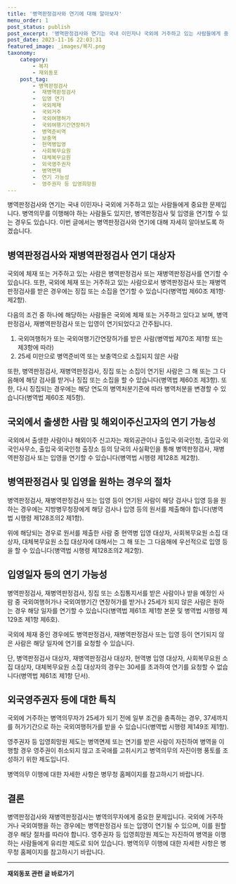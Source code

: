 ```yaml
---
title: '병역판정검사와 연기에 대해 알아보자'
menu_order: 1
post_status: publish
post_excerpt: '병역판정검사와 연기는 국내 이민자나 국외에 거주하고 있는 사람들에게 중요한 문제입니다. 병역의무를 이행해야 하는 사람들도 있지만, 병역판정검사 및 입영을 연기할 수 있는 경우도 있습니다. 이번 글에서는 병역판정검사와 연기에 대해 자세히 알아보도록 하겠습니다.'
post_date: 2023-11-16 22:03:31
featured_image: _images/복지.png
taxonomy:
    category:
        - 복지
        - 재외동포
    post_tag:
        - 병역판정검사
        -  재병역판정검사
        -  입영 연기
        -  국외체재
        -  국외거주
        -  국외여행허가
        -  국외여행기간연장허가
        -  병역준비역
        -  보충역
        -  현역병입영
        -  사회복무요원
        -  대체복무요원
        -  외국영주권자
        -  병역면제
        -  연기 가능성
        -  영주권자 등 입영희망원
---
```



병역판정검사와 연기는 국내 이민자나 국외에 거주하고 있는 사람들에게 중요한 문제입니다. 병역의무를 이행해야 하는 사람들도 있지만, 병역판정검사 및 입영을 연기할 수 있는 경우도 있습니다. 이번 글에서는 병역판정검사와 연기에 대해 자세히 알아보도록 하겠습니다.

## 병역판정검사와 재병역판정검사 연기 대상자

국외에 체재 또는 거주하고 있는 사람은 병역판정검사 또는 재병역판정검사를 연기할 수 있습니다. 또한, 국외에 체재 또는 거주하고 있는 사람으로서 병역판정검사 또는 재병역판정검사를 받은 경우에는 징집 또는 소집을 연기할 수 있습니다(병역법 제60조 제1항·제2항).

다음의 조건 중 하나에 해당하는 사람들은 국외에 체재 또는 거주하고 있다고 보며, 병역판정검사, 재병역판정검사 또는 입영이 연기되었다고 간주됩니다.

1. 국외여행허가 또는 국외여행기간연장허가를 받은 사람(병역법 제70조 제1항 또는 제3항에 따라)
2. 25세 미만으로 병역준비역 또는 보충역으로 소집되지 않은 사람

또한, 병역판정검사, 재병역판정검사, 징집 또는 소집이 연기된 사람은 그 해 또는 그 다음해에 해당 검사를 받거나 징집 또는 소집을 할 수 있습니다(병역법 제60조 제3항). 또한, 다시 징집되는 경우에는 해당 연도의 병역처분기준에 따라 병역처분을 변경할 수 있습니다(병역법 제60조 제5항).

## 국외에서 출생한 사람 및 해외이주신고자의 연기 가능성

국외에서 출생한 사람이나 해외이주 신고자는 재외공관이나 출입국·외국인청, 출입국·외국인사무소, 출입국·외국인청 출장소 등의 당국의 사실확인을 통해 병역판정검사, 재병역판정검사 또는 입영을 연기할 수 있습니다(병역법 시행령 제128조 제2항).

## 병역판정검사 및 입영을 원하는 경우의 절차

병역판정검사, 재병역판정검사 또는 입영 등이 연기된 사람이 해당 검사나 입영 등을 원하는 경우에는 지방병무청장에게 해당 검사나 입영 등의 원서를 제출해야 합니다(병역법 시행령 제128조의2 제1항).

위에 해당되는 경우로 원서를 제출한 사람 중 현역병 입영 대상자, 사회복무요원 소집 대상자, 대체복무요원 소집 대상자에 대해서는 그 해 또는 그 다음해에 우선적으로 입영 등을 할 수 있습니다(병역법 시행령 제128조의2 제2항).

## 입영일자 등의 연기 가능성

병역판정검사, 재병역판정검사, 징집 또는 소집통지서를 받은 사람이나 받을 예정인 사람 중 국외여행허가나 국외여행기간 연장허가를 받거나 25세가 되지 않은 사람은 원하는 경우 해당 일자를 연기할 수 있습니다(병역법 제61조 제1항 본문 및 병역법 시행령 제129조 제1항 제6호).

국외에 체재 중인 경우에도 병역판정검사, 재병역판정검사 또는 입영 등이 연기되지 않은 사람은 해당 일자에 연기를 요청할 수 있습니다.

단, 병역판정검사 대상자, 재병역판정검사 대상자, 현역병 입영 대상자, 사회복무요원 소집 대상자, 대체복무요원 소집 대상자의 경우는 30세를 초과하여 연기를 요청할 수 없습니다(병역법 제61조 제1항 단서).

## 외국영주권자 등에 대한 특칙

국외에 거주하는 병역의무자가 25세가 되기 전에 일부 조건을 충족하는 경우, 37세까지를 허가기간으로 하는 국외여행허가를 받을 수 있습니다(병역법 시행령 제149조 제1항).

영주권자 등 입영희망원 제도는 병역면제 또는 연기를 받은 사람이 자진하여 병역을 이행할 경우 영주권이 취소되지 않고 조국애를 고취시키고 병역의무의 자진이행 풍토를 조성하기 위한 제도입니다.

병역의무 이행에 대한 자세한 사항은 병무청 홈페이지를 참고하시기 바랍니다.

## 결론

병역판정검사와 재병역판정검사는 병역의무자에게 중요한 문제입니다. 국외에 거주하거나 국외여행을 하는 경우에는 병역판정검사 또는 입영이 연기될 수 있으며, 이를 원할 경우 해당 절차를 따라야 합니다. 영주권자 등 입영희망원 제도는 자진하여 병역을 이행하는 사람들에게 유리한 제도로 되어 있습니다. 병역의무 이행에 대한 자세한 사항은 병무청 홈페이지를 참고하시기 바랍니다.
             
<!-- wp:separator -->
<hr class="wp-block-separator has-alpha-channel-opacity"/>
<!-- /wp:separator -->

<!-- wp:group {"backgroundColor":"base","layout":{"type":"constrained"}} -->
<div class="wp-block-group has-base-background-color has-background"><!-- wp:paragraph {"align":"center","fontSize":"medium"} -->
<p class="has-text-align-center has-large-font-size"><strong>재외동포 관련 글 바로가기</strong></p>
<!-- /wp:paragraph -->


<!-- wp:latest-posts
{"categories":[{"id":22672,"count":19,"description":"","link":"https://uknowlaw.com/category/%ec%9e%ac%ec%99%b8%eb%8f%99%ed%8f%ac/","name":"재외동포","slug":"재외동포","taxonomy":"category","parent":0,"meta":[],"_links":{"self":[{"href":"https://uknowlaw.com/wp-json/wp/v2/categories/22672"}],"collection":[{"href":"https://uknowlaw.com/wp-json/wp/v2/categories"}],"about":[{"href":"https://uknowlaw.com/wp-json/wp/v2/taxonomies/category"}],"wp:post_type":[{"href":"https://uknowlaw.com/wp-json/wp/v2/posts?categories=22672"}],"curies":[{"name":"wp","href":"https://api.w.org/{rel}","templated":true}]}}],"postsToShow":100,"excerptLength":28,"postLayout":"grid","columns":2,"featuredImageAlign":"left","featuredImageSizeSlug":"large","fontSize":"small"} /--></div>
<!-- /wp:group -->